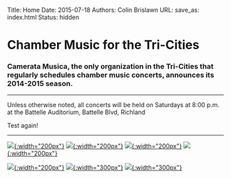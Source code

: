 Title: Home 
Date: 2015-07-18
Authors: Colin Brislawn
URL:
save_as: index.html 
Status: hidden

# Chamber Music for the Tri-Cities
### Camerata Musica, the only organization in the Tri-Cities that regularly schedules chamber music concerts, announces its 2014-2015 season.

---

Unless otherwise noted, all concerts will be held on Saturdays at 8:00 p.m. at the Battelle Auditorium, Battelle Blvd, Richland

Test again!

---

<!-- using relative links here for ease-->
[![ ]({filename}/images/Brasil200.png){:width="200px"}](brasil-guitar-duo.html)
[![ ]({filename}/images/OnyxMerge200.jpg){:width="200px"}](onyx-chamber-players.html)
[![ ]({filename}/images/BSandF200.jpg){:width="200px"}](byron-schenkman-friends.html)
[![ ]({filename}/images/JeffreySavage200.jpg){:width="200px"}](jeffrey-savage-piano.html)

[![ ]({filename}/images/Auryn200.jpg){:width="200px"}](auryn-quartet.html)
[![ ]({filename}/images/Merge400.jpg){:width="300px"}](blue-moon-trio-buxtehude-the-fantastic-style.html)
[![ ]({filename}/images/SeattleBaroque300.jpg){:width="300px"}](seattle-baroque-orchestra.html)

